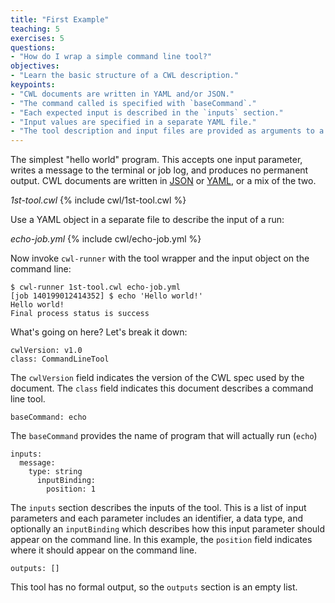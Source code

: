 ```yaml
---
title: "First Example"
teaching: 5
exercises: 5
questions:
- "How do I wrap a simple command line tool?"
objectives:
- "Learn the basic structure of a CWL description."
keypoints:
- "CWL documents are written in YAML and/or JSON."
- "The command called is specified with `baseCommand`."
- "Each expected input is described in the `inputs` section."
- "Input values are specified in a separate YAML file."
- "The tool description and input files are provided as arguments to a CWL runner."
---
```

The simplest "hello world" program.  This accepts one input parameter, writes a message to the terminal or job log, and produces no permanent output. CWL documents are written in [JSON][json] or [YAML][yaml], or a mix of the two.


*1st-tool.cwl*
{% include cwl/1st-tool.cwl %}

Use a YAML object in a separate file to describe the input of a run:

*echo-job.yml*
{% include cwl/echo-job.yml %}

Now invoke `cwl-runner` with the tool wrapper and the input object on the command line:

```
$ cwl-runner 1st-tool.cwl echo-job.yml
[job 140199012414352] $ echo 'Hello world!'
Hello world!
Final process status is success
```

What's going on here?  Let's break it down:

```
cwlVersion: v1.0
class: CommandLineTool
```

The `cwlVersion` field indicates the version of the CWL spec used by the document.  The `class` field indicates this document describes a command line tool.

```
baseCommand: echo
```

The `baseCommand` provides the name of program that will actually run (`echo`)

```
inputs:
  message:
    type: string
      inputBinding:
        position: 1
```

The `inputs` section describes the inputs of the tool.  This is a list of input parameters and each parameter includes an identifier, a data type, and optionally an `inputBinding` which describes how this input parameter should appear on the command line.  In this example, the `position` field indicates where it should appear on the command line.

```
outputs: []
```

This tool has no formal output, so the `outputs` section is an empty list.

[json]: http://json.org
[yaml]: http://yaml.org
